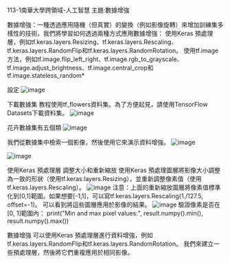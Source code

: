 113-1南華大學跨領域-人工智慧 主題:數據增強

數據增強：一種透過應用隨機（但真實）的變換（例如影像旋轉）來增加訓練集多樣性的技術。我們將學習如何透過兩種方式應用數據增強：
使用Keras 預處理層，例如tf.keras.layers.Resizing、tf.keras.layers.Rescaling、tf.keras.layers.RandomFlip和tf.keras.layers.RandomRotation。
使用tf.image方法，例如tf.image.flip_left_right、tf.image.rgb_to_grayscale、tf.image.adjust_brightness、tf.image.central_crop和tf.image.stateless_random*

設定
![image](https://github.com/user-attachments/assets/9fc61a1a-3bbf-406c-8b71-197458985237)

下載數據集
教程使用tf_flowers資料集。為了方便起見，請使用TensorFlow Datasets下載資料集。
![image](https://github.com/user-attachments/assets/7ba24803-d0c7-4477-b5b9-e4c33d686721)

花卉數據集有五個類
![image](https://github.com/user-attachments/assets/674c11e0-331c-4b2c-be0d-40ed3f312567)

我們從數據集中檢索一個影像，然後使用它來演示資料增強。
![image](https://github.com/user-attachments/assets/b0282377-71a3-4e81-a931-0b628b0b8506)

![image](https://github.com/user-attachments/assets/48bc4ce8-5a5f-4729-8910-f85250c9b1f0)

使用Keras 預處理層
調整大小和重新縮放
使用Keras 預處理圖層將影像大小調整為一致的形狀（使用tf.keras.layers.Resizing），並重新調整像素值（使用tf.keras.layers.Rescaling）。
![image](https://github.com/user-attachments/assets/0178673b-ba19-4bac-b6bc-d80f901bcef7)
注意：上面的重新縮放圖層將像素值標準化到[0,1]範圍。如果想要[-1,1]，可以寫tf.keras.layers.Rescaling(1./127.5, offset=-1)。
可以看到將這些圖層應用於影像的結果。
![image](https://github.com/user-attachments/assets/74b45423-2da5-4254-865b-621302b60706)
驗證像素是否在[0, 1]範圍內：
print("Min and max pixel values:", result.numpy().min(), result.numpy().max())

數據增強
可以使用Keras 預處理層進行資料增強，例如tf.keras.layers.RandomFlip和tf.keras.layers.RandomRotation。
我們來建立一些預處理層，然後將它們重複應用於相同影像。









































